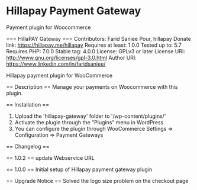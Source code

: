# Hillapay Payment Gateway
Payment plugin for Woocommerce

=== HillaPAY Gateway ===
Contributors: Farid Saniee Pour, hillapay
Donate link: https://hillapay.me/hillapay
Requires at least: 1.0.0
Tested up to: 5.7
Requires PHP: 7.0.0
Stable tag: 4.0.0
License: GPLv3 or later
License URI: http://www.gnu.org/licenses/gpl-3.0.html
Author URI: https://www.linkedin.com/in/faridsaniee/

Hillapay payment plugin for WooCommerce

== Description ==
Manage your payments on Woocommerce with this plugin.

== Installation ==
1. Upload the \'hillapay-gateway\' folder to \'/wp-content/plugins/\'
2. Activate the plugin through the "Plugins" menu in WordPress
3. You can configure the plugin through WooCommerce Settings => Configuration => Payment Gateways

== Changelog ==


== 1.0.2 ==
update Webservice URL

== 1.0.0 ==
Initial setup of Hillapay payment gateway plugin

== Upgrade Notice ==
Solved the logo size problem on the checkout page
